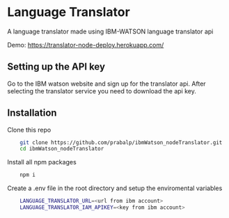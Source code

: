 
# Language Translator

A language translator made using IBM-WATSON language translator api

Demo: https://translator-node-deploy.herokuapp.com/
## Setting up the API key

Go to the IBM watson website and sign up for the translator api. After selecting the translator service you need to download the api key.

  
## Installation

Clone this repo 

```bash
    git clone https://github.com/prabalp/ibmWatson_nodeTranslator.git
    cd ibmWatson_nodeTranslator
```
Install all npm packages

```bash
    npm i
```

Create a .env file in the root directory and setup the enviromental variables

```bash
    LANGUAGE_TRANSLATOR_URL=<url from ibm account>
    LANGUAGE_TRANSLATOR_IAM_APIKEY=<key from ibm account>
```